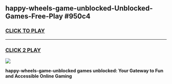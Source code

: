 
## happy-wheels-game-unblocked-Unblocked-Games-Free-Play #950c4
<h3>
<a href="https://us.freeplayer.one?title=happy-wheels-game-unblocked&ref=9M">CLICK TO PLAY</a></h3>
<hr>

<h3>
<a href="https://us.freeplayer.one?title=happy-wheels-game-unblocked&ref=9M">CLICK 2 PLAY</a>
  
</h3>

<a href="https://us.freeplayer.one?title=happy-wheels-game-unblocked&ref=9M"><img src="https://clearcache.store/games.png"></a>


**happy-wheels-game-unblocked games unblocked: Your Gateway to Fun and Accessible Online Gaming**
